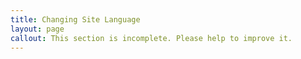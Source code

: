 ```yaml
---
title: Changing Site Language
layout: page
callout: This section is incomplete. Please help to improve it.
---
```


